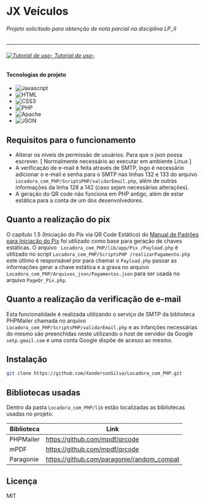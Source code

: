 # JX Veículos
###### _Projeto solicitado para obtenção de nota parcial na disciplina LP_II_
___
######  [![Tutorial de uso](https://img.shields.io/badge/YouTube-FF0000?style=for-the-badge&logo=youtube&logoColor=white)](https://www.youtube.com/watch?v=5RpwCQ_jcIY)[*- Tutorial de uso-*](https://www.youtube.com/watch?v=5RpwCQ_jcIY)
 ####  Tecnologias do projeto
 - ![Javascript](https://img.shields.io/badge/JavaScript-F7DF1E?style=for-the-badge&logo=javascript&logoColor=black) 
 - ![HTML](https://img.shields.io/badge/HTML5-E34F26?style=for-the-badge&logo=html5&logoColor=white) 
 - ![CSS3](https://img.shields.io/badge/CSS3-1572B6?style=for-the-badge&logo=css3&logoColor=white)   
 - ![PHP](https://img.shields.io/badge/PHP-777BB4?style=for-the-badge&logo=php&logoColor=white) 
 - ![Apache](https://badgen.net/badge/º/APACE/color=[black]) 
 - ![JSON](https://badgen.net/badge/{}/JSON/)


## Requisitos para o funcionamento
- Alterar os níveis de permissão de usuários. Para que o json possa escrever. [ Normalmente necessário ao executar em ambiente Linux ]
- A verificação de e-mail é feita através de SMTP, logo é necessário adicionar o e-mail e senha para o SMTP nas linhas 132 e 133 do arquivo `Locadora_com_PHP/ScriptsPHP/validarEmail.php`, além de outras informações da linha 128 a 142 (caso sejam necessárias alterações).
- A geração do QR code não funciona em PHP antigo, além de estar estática para a conta de um dos desenvolvedores. 

## Quanto a realização do pix
O capítulo 1.5 (Iniciação do Pix via QR Code Estático) do [Manual de Padrões para Iniciação do Pix](https://www.bcb.gov.br/content/estabilidadefinanceira/pix/Regulamento_Pix/II_ManualdePadroesparaIniciacaodoPix.pdf) foi utilizado como base para geração de chaves estáticas. O arquivo ` Locadora_com_PHP/lib/app/Pix
/Payload.php` é utilizado no script `Locadora_com_PHP/ScriptsPHP
/realizarPagamento.php` este último é responsável por para chamar o `Payload.php` passar as informações gerar a chave estática e a grava no arquivo `Locadora_com_PHP/Arquivos_json/Pagamentos.json` para ser usada no arquivo `PageQr_Pix.php`. 

## Quanto a realização da verificação de e-mail
Esta funcionalidade é realizada utilizando o serviço de SMTP da biblioteca PHPMailer chamada no arquivo `Locadora_com_PHP/ScriptsPHP/validarEmail.php` e as infanções necessárias do mesmo são preenchidas neste utilizando o host de servidor da Google `smtp.gmail.com` e uma conta Google dispõe de acesso ao mesmo. 

## Instalação
```sh
git clone https://github.com/XandersonSilva/Locadora_com_PHP.git
```

## Bibliotecas usadas

Dentro da pasta ```Locadora_com_PHP/lib``` estão localizadas as bibliotecas usadas no projeto.

| Biblioteca | Link |
| ------ | ------ |
| PHPMailer | https://github.com/mpdf/qrcode |
| mPDF | https://github.com/mpdf/qrcode |
|Paragonie|https://github.com/paragonie/random_compat|



## Licença
MIT 
